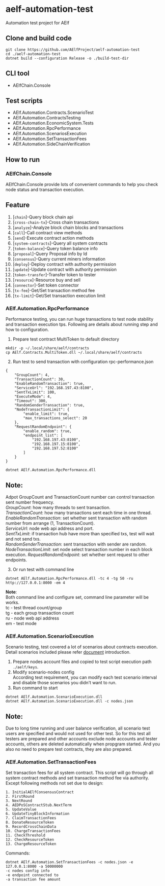 # aelf-automation-test
Automation test project for AElf

## Clone and build code
``` 
git clone https://github.com/AElfProject/aelf-automation-test
cd ./aelf-automation-test
dotnet build --configuration Release -o ./build-test-dir
```

## CLI tool
- AElfChain.Console

## Test scripts
- AElf.Automation.Contracts.ScenarioTest
- AElf.Automation.ContractsTesting
- AElf.Automation.EconomicSystem.Tests
- AElf.Automation.RpcPerformance
- AElf.Automation.ScenariosExecution
- AElf.Automation.SetTransactionFees
- AElf.Automation.SideChainVerification

## How to run

### AElfChain.Console
AElfChain.Console provide lots of convenient commands to help you check node status and transaction execution.

## Feature

 01. [``chain``]-Query block chain api
 02. [``cross-chain-tx``]-Cross chain transactions
 03. [``analyze``]-Analyze block chain blocks and transactions
 04. [``call``]-Call contract view methods
 05. [``send``]-Execute contract action methods
 06. [``system-contracts``]-Query all system contracts
 07. [``token-balance``]-Query token balance info
 08. [``proposal``]-Query Proposal info by Id
 09. [``consensus``]-Query current miners information
 10. [``deploy``]-Deploy contract with authority permission
 11. [``update``]-Update contract with authority permission
 12. [``token-transfer``]-Transfer token to tester
 13. [``resource``]-Resource buy and sell
 14. [``connector``]-Set token connector
 15. [``tx-fee``]-Get/Set transaction method fee
 16. [``tx-limit``]-Get/Set transaction execution limit

### AElf.Automation.RpcPerformance
Performance testing, you can run huge transactions to test node stability and transaction execution tps.
Following are details about running step and how to configuration.

1. Prepare test contract MultiToken to default directory
```
mkdir -p ~/.local/share/aelf/contracts
cp AElf.Contracts.MultiToken.dll ~/.local/share/aelf/contracts
```

2. Run test to send transaction with configuration rpc-performance.json
```
{
    "GroupCount": 4,
    "TransactionCount": 30,
    "EnableRandomTransaction": true,
    "ServiceUrl": "192.168.197.43:8100",
    "SentTxLimit": 100,
    "ExecuteMode": 4,
    "Timeout": 300,
    "RandomSenderTransaction": true,
    "NodeTransactionLimit": {
        "enable_limit": true,
        "max_transactions_select": 20
    },
    "RequestRandomEndpoint": {
        "enable_random": true,
        "endpoint_list": [
            "192.168.197.43:8100",
            "192.168.197.15:8100",
            "192.168.197.52:8100"
        ]
    }
}

dotnet AElf.Automation.RpcPerformance.dll
```
## Note:   
Adpot GroupCount and TransactionCount number can control transaction sent number frequency.      
*GroupCount*: how many threads to sent transaction.   
*TransactionCount*: how many transactions sent each time in one thread.
*EnableRandomTransaction*: set whether sent transaction with random number from arrange (1, TransactionCount).  
*ServiceUrl*: node web api address and port.      
*SentTxLimit*: if transaction hub have more than specified txs, test will wait and not send txs.   
*RandomSenderTransaction*: sent transaction with sender are random.
*NodeTransactionLimit*: set node select transaction number in each block execution.
*RequestRandomEndpoint*: set whether sent request to other endpoints.

3. Or run test with command line
```
dotnet AElf.Automation.RpcPerformance.dll -tc 4 -tg 50 -ru http://127.0.0.1:8000 -em 4
```
**Note**:    
Both command line and configure set, command line parameter will be works.    
tc - test thread count/group      
tg - each group transaction count     
ru - node web api address      
em - test mode

### AElf.Automation.ScenarioExecution
Scenario testing, test covered a lot of scenarios about contracts execution. Detail scenarios included please refer [document](https://github.com/AElfProject/aelf-automation-test/blob/dev/test/AElf.Automation.ScenariosExecution/ReadMe.md) introduction. 
1. Prepare nodes account files and copied to test script execution path ``./aelf/keys``.
2. Modify scenario-nodes config  
According test requirement, you can modify each test scenario interval and disable those scenarios you didn't want to run.
3. Run command to start
```
dotnet AElf.Automation.ScenarioExecution.dll
dotnet AElf.Automation.ScenarioExecution.dll -c nodes.json
```
## Note:
Due to long time running and user balance verification, all scenario test users are specified and would not used for other test. So for this test all testers are prepared and other accounts exclude node accounts and tester accounts, others are deleted automatically when propgram started.
And you also no need to prepare test contracts, they are also prepared.

### AElf.Automation.SetTransactionFees
Set transaction fees for all system contract. This script will go through all system contract methods and set transaction method fee via authority. Except following methods not set due to design:
```
1. InitialAElfConsensusContract
2. FirstRound
3. NextRound
4. AEDPoSContractStub.NextTerm
5. UpdateValue
6. UpdateTinyBlockInformation
7. ClaimTransactionFees
8. DonateResourceToken
9. RecordCrossChainData
10. ChargeTransactionFees
11. CheckThreshold
12. CheckResourceToken
13. ChargeResourceToken
```
Commands:
```
dotnet AElf.Automation.SetTransactionFees -c nodes.json -e 127.0.0.1:8000 -a 50000000
-c nodes config info
-e endpoint connected to
-a transaction fee amount
```
